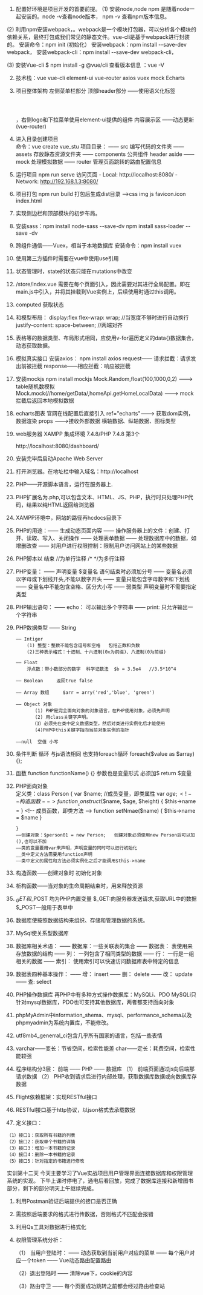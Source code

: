 
1. 配置好环境是项目开发的首要前提。
(1) 安装node,node npm 是随着node一起安装的。node -v查看node版本， npm -v 查看npm版本信息。

(2) 利用npm安装webpack，。webpack是一个模块打包器，可以分析各个模块的依赖关系，最终打包成我们常见的静态文件。vue-cli是基于webpack进行封装的。
安装命令：npm init (初始化） 
安装webpack：npm install --save-dev webpack， 
安装webpack-cli：npm install --save-dev webpack-cli，

(3) 安装Vue-cli  $ npm install -g @vue/cli  查看版本信息 ：vue -V

2. 技术栈：vue vue-cli element-ui vue-router axios  vuex mock Echarts

3. 项目整体架构
    左侧菜单栏部分
    顶部header部分  ——使用语义化标签<header></header>，右侧logo和下拉菜单使用element-ui提供的组件
    内容展示区 ——动态更新(vue-router)

4. 进入目录创建项目   
    命令：vue create vue_stu
    项目目录：
        —— src 编写代码的文件夹
        —— assets 存放静态资源文件夹
        —— components 公共组件 header aside
        —— mock 处理模拟数据
        —— router 管理页面跳转的路由配置信息
5. 运行项目 npm run serve 
    访问页面 
            - Local:   http://localhost:8080/
            - Network: http://192.168.1.3:8080/
6. 项目打包 npm run build
    打包后生成dist目录 ——>css img js favicon.icon index.html

7. 实现侧边栏和顶部模块的初步布局。
8. 安装sass：npm install node-sass --save-dv
            npm install sass-loader --save -dv



1. 跨组件通信——Vuex，相当于本地数据库 安装命令：npm install vuex
2. 使用第三方插件时需要在vue中使用use引用

3. 状态管理时，state的状态只能在mutations中改变

4. /store/index.vue 需要在每个页面引入，因此需要对其进行全局配置。即在main.js中引入，并将其挂载到Vue实例上，后续使用时通过this调用。

4. computed 获取状态

5. 和模型布局：
    display:flex
    flex-wrap: wrap;   //当宽度不够时进行自动换行
    justify-content: space-between; //两端对齐

6.  表格等的数据类型、布局形式相同，应使用v-for遍历定义的data{}数据集合，动态获取数据。

7. 模拟真实接口 安装axios： npm install axios 
       request—— 请求拦截：请求发出前被拦截
      response——相应拦截：响应被拦截

8. 安装mockjs  npm install mockjs 
    Mock.Random,float(100,1000,0,2) ---> table随机数模拟
    Mock.mock(/\/home\/getData/,homeApi.getHomeLocalData) ---> mock拦截后返回本地模拟数据

9. echarts图表  官网在线配置后直接引入
    ref="echarts"---> 获取dom实例，数据渲染 
    props   --->接收外部数据
                    横轴数据、纵轴数据、图标类型


1. web服务器   XAMPP 集成环境  7.4.8/PHP 7.4.8 第3个

    http://localhost:8080/dashboard/

2. 安装完毕后启动Apache Web Server 

3. 打开浏览器。在地址栏中输入域名：http://localhost

4. PHP——开源脚本语言，运行在服务器上.

5. PHP扩展名为.php,可以包含文本、HTML、JS、PHP，执行时只处理PHP代码，结果以纯HTML返回给浏览器

6. XAMPP环境中，网站的路径再hcdocs目录下

7. PHP的用途：—— 生成动态页面内容
             —— 操作服务器上的文件：创建、打开、读取、写入、关闭操作
             —— 处理表单数据
             —— 处理数据库中的数据，如增删改查
             —— 对用户进行权限控制：限制用户访问网站上的某些数据

8. PHP脚本以 <?php 开始，以?>结束  //为单行注释     /* */为多行注释

9. PHP变量：
        —— 声明变量  $变量名   语句结束时必须加分号 
        —— 变量名必须以字母或下划线开头,不能以数字开头 
        —— 变量只能包含字母数字和下划线
        —— 变量名中不能包含空格、区分大小写
        —— 弱类型 声明变量时不需要指定类型

10. PHP输出语句：
            —— echo： 可以输出多个字符串
            —— print: 只允许输出一个字符串

10. PHP数据类型
        —— String

        —— Intiger 
            (1) 整型：整数不能包含逗号和空格   包括正数和负数   
            (2)三种表示格式：十进制、十六进制(0x为前缀)、八进制(0为前缀)

        —— Float
            浮点数：带小数部分的数字  科学记数法  $b = 3.5e4   //3.5*10^4  

        —— Boolean     返回true false

        —— Array 数组     $arr = arry('red','blue', 'green')

        —— Object 对象    
               (1) PHP是完全面向对象的对象语言，在PHP使用对象，必须先声明
               (2) 用class关键字声明。
              （3）必须先在类中定义数据类型，然后对类进行实例化后才能使用
               (4)PHP中this关键字指向当前对象实例的指针

        ——null  空值 小写

11. 条件判断 循环 与js语法相同 也支持foreach循环  foreach($value as $array) {};

12. 函数 function functionName() {}   参数也是变量形式 必须加$  return $变量

13. PHP面向对象  
     定义类：class Person {
            var $name;   //成员变量，即类属性
            var $age;
            <!-- 构造函数 -->
            function __construct($$name, $age, $height) {
                $this->name = 
            }
            <!-- 成员函数，即类方法 -->
            function setNmae($name) {
                $this->name = $name
            }

        }
        ——创建对象：$person01 = new Person;   创建对象必须使用new Person后可以加(),也可以不加
        ——类的变量要用var来声明，声明变量的同时可以进行初始化
        __类中定义方法需要用function声明  
        ——类中定义的属性和方法必须实例化之后才能调用$this->name

14. 构造函数——创建对象时 初始化对象

15. 析构函数——当对象的生命周期结束时，用来释放资源

16. $_GET 和$_POST 均为PHP内置变量
    $_GET:向服务器发送请求,获取URL中的数据
    $_POST一般用于表单中


1. 数据库使按照数据结构来组织、存储和管理数据的系统。

2. MySql使关系型数据库

3. 数据库相关术语：
            —— 数据库：一些关联表的集合
            —— 数据表： 表使用来存放数据的结构
            —— 列： 一列包含了相同类型的数据
            —— 行： 一行是一组相关的数据
            —— 索引： 使用索引可以快速访问数据库表中特定的信息

4. 数据表四种基本操作：
                —— 增： insert
                —— 删： delete
                —— 改： update
                —— 查: select

5. PHP操作数据库
    再PHP中有多种方式操作数据库：MySQLi、PDO
    MySQLi只针对mysql数据库，PDO也可支持其他数据库，两者都支持面向对象

6. phpMyAdmin中information_shema、mysql、performance_schema以及phpmyadmin为系统内置库，不能修改。

7. utf8mb4_generral_ci包含几乎所有国家的语言，包括一些表情

8. varchar——变长：节省空间，检索性能差
   char——定长：耗费空间，检索性能较强

9. 程序结构分3层：  前端 —— PHP —— 数据库
    （1） 前端页面通过js向后端那请求数据
    （2） PHP收到请求后进行内部处理，获取数据库数据或向数据库存数据

10. Flight依赖框架：实现RESTful接口

11. RESTful接口基于http协议，以json格式去承载数据

12.  定义接口：

    （1）接口1：获取所有书籍的列表
    （2）接口2：获取单个书籍的详情
    （3）接口3：增加一本书籍的记录
    （4）接口4：删除一本书籍的记录
    （5）接口5：针对指定的书籍进行修改


实训第十二天
今天主要学习了Vue实战项目用户管理界面连接数据库和权限管理系统的实现。
下午上课时停电了，通电后看回放，完成了数据库连接和新增图书部分，剩下的部分明天上午继续完成。
1. 利用Postman验证后端提供的接口是否正确

2. 需按照后端要求的格式进行传数据，否则格式不匹配会报错

3. 利用Qs工具对数据进行格式化

4. 权限管理系统分析：

    （1） 当用户登陆时：
            —— 动态获取到当前用户对应的菜单 
            —— 每个用户对应一个token
            —— Vue动态路由配置路由

    （2）退出登陆时
            —— 清除vue下，cookie的内容

    （3）路由守卫
            —— 每个页面成功跳转之前都会经过路由检查站




